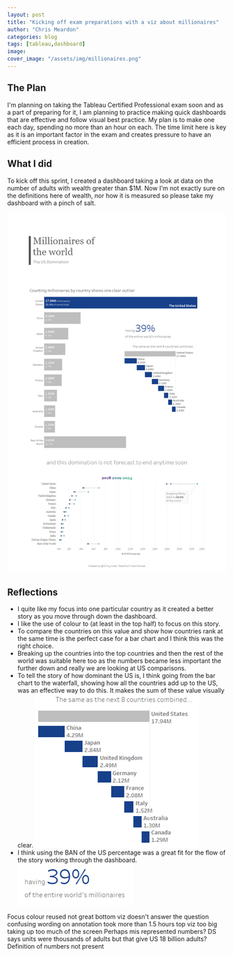 ```yaml
---
layout: post
title: "Kicking off exam preparations with a viz about millionaires"
author: "Chris Meardon"
categories: blog
tags: [tableau,dashboard]
image: 
cover_image: "/assets/img/millionaires.png"
---
```

## The Plan
I'm planning on taking the Tableau Certified Professional exam soon and as a part of preparing for it, I am planning to practice making quick dashboards that are effective and follow visual best practice. My plan is to make one each day, spending no more than an hour on each. The time limit here is key as it is an important factor in the exam and creates pressure to have an efficient process in creation. 

## What I did
To kick off this sprint, I created a dashboard taking a look at data on the number of adults with wealth greater than $1M. Now I'm not exactly sure on the definitions here of wealth, nor how it is measured so please take my dashboard with a pinch of salt. 

[![The dashboard](/assets/img/Millionaires_dash.png "I should probably make this a hyperlink")](www.google.com)



## Reflections
* I quite like my focus into one particular country as it created a better story as you move through down the dashboard.
* I like the use of colour to (at least in the top half) to focus on this story.
* To compare the countries on this value and show how countries rank at the same time is the perfect case for a bar chart and I think this was the right choice. 
* Breaking up the countries into the top countries and then the rest of the world was suitable here too as the numbers became less important the further down and really we are looking at US comparisons.
* To tell the story of how dominant the US is, I think going from the bar chart to the waterfall, showing how all the countries add up to the US,  was an effective way to do this. It makes the sum of these value visually clear. 
![waterfall](/assets/img/millionaire_waterfall.png "What is this field again?")
* I think using the BAN of the US percentage was a great fit for the flow of the story working through the dashboard. 
![BAN](/assets/img/millionaire_ban.png )
 


Focus colour reused not great
bottom viz doesn't answer the question
confusing wording on annotation
took more than 1.5 hours
top viz too big taking up too much of the screen
Perhaps mis represented numbers? DS says units were thousands of adults but that give US 18 billion adults?
Definition of numbers not present